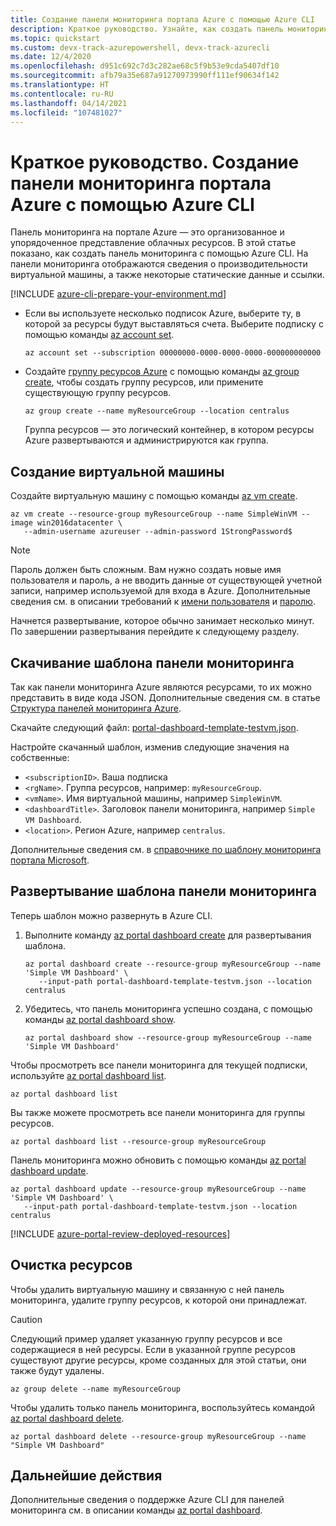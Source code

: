 ```yaml
---
title: Создание панели мониторинга портала Azure с помощью Azure CLI
description: Краткое руководство. Узнайте, как создать панель мониторинга на портале Azure с помощью Azure CLI. Панель мониторинга — это организованное и упорядоченное представление облачных ресурсов.
ms.topic: quickstart
ms.custom: devx-track-azurepowershell, devx-track-azurecli
ms.date: 12/4/2020
ms.openlocfilehash: d951c692c7d3c282ae68c5f9b53e9cda5407df10
ms.sourcegitcommit: afb79a35e687a91270973990ff111ef90634f142
ms.translationtype: HT
ms.contentlocale: ru-RU
ms.lasthandoff: 04/14/2021
ms.locfileid: "107481027"
---
```

# <a name="quickstart-create-an-azure-portal-dashboard-with-azure-cli"></a>Краткое руководство. Создание панели мониторинга портала Azure с помощью Azure CLI

Панель мониторинга на портале Azure — это организованное и упорядоченное представление облачных ресурсов. В этой статье показано, как создать панель мониторинга с помощью Azure CLI.
На панели мониторинга отображаются сведения о производительности виртуальной машины, а также некоторые статические данные и ссылки.


[!INCLUDE [azure-cli-prepare-your-environment.md](../../includes/azure-cli-prepare-your-environment.md)]

- Если вы используете несколько подписок Azure, выберите ту, в которой за ресурсы будут выставляться счета.
Выберите подписку с помощью команды [az account set](/cli/azure/account#az_account_set).

  ```azurecli
  az account set --subscription 00000000-0000-0000-0000-000000000000
  ```

- Создайте [группу ресурсов Azure](../azure-resource-manager/management/overview.md) с помощью команды [az group create](/cli/azure/group#az_group_create), чтобы создать группу ресурсов, или примените существующую группу ресурсов.

  ```azurecli
  az group create --name myResourceGroup --location centralus
  ```

   Группа ресурсов — это логический контейнер, в котором ресурсы Azure развертываются и администрируются как группа.

## <a name="create-a-virtual-machine"></a>Создание виртуальной машины

Создайте виртуальную машину с помощью команды [az vm create](/cli/azure/vm#az_vm_create).

```azurecli
az vm create --resource-group myResourceGroup --name SimpleWinVM --image win2016datacenter \
   --admin-username azureuser --admin-password 1StrongPassword$
```

> [!Note]
> Пароль должен быть сложным.
> Вам нужно создать новые имя пользователя и пароль,
> а не вводить данные от существующей учетной записи, например используемой для входа в Azure.
> Дополнительные сведения см. в описании требований к [имени пользователя](../virtual-machines/windows/faq.md#what-are-the-username-requirements-when-creating-a-vm) и [паролю](../virtual-machines/windows/faq.md#what-are-the-password-requirements-when-creating-a-vm).

Начнется развертывание, которое обычно занимает несколько минут.
По завершении развертывания перейдите к следующему разделу.

## <a name="download-the-dashboard-template"></a>Скачивание шаблона панели мониторинга

Так как панели мониторинга Azure являются ресурсами, то их можно представить в виде кода JSON.
Дополнительные сведения см. в статье [Структура панелей мониторинга Azure](./azure-portal-dashboards-structure.md).

Скачайте следующий файл: [portal-dashboard-template-testvm.json](https://raw.githubusercontent.com/Azure/azure-docs-powershell-samples/master/azure-portal/portal-dashboard-template-testvm.json).

Настройте скачанный шаблон, изменив следующие значения на собственные:

* `<subscriptionID>`. Ваша подписка
* `<rgName>`. Группа ресурсов, например: `myResourceGroup`.
* `<vmName>`. Имя виртуальной машины, например `SimpleWinVM`.
* `<dashboardTitle>`. Заголовок панели мониторинга, например `Simple VM Dashboard`.
* `<location>`. Регион Azure, например `centralus`.

Дополнительные сведения см. в [справочнике по шаблону мониторинга портала Microsoft](/azure/templates/microsoft.portal/dashboards).

## <a name="deploy-the-dashboard-template"></a>Развертывание шаблона панели мониторинга

Теперь шаблон можно развернуть в Azure CLI.

1. Выполните команду [az portal dashboard create](/cli/azure/ext/portal/portal/dashboard#ext_portal_az_portal_dashboard_create) для развертывания шаблона.

   ```azurecli
   az portal dashboard create --resource-group myResourceGroup --name 'Simple VM Dashboard' \
      --input-path portal-dashboard-template-testvm.json --location centralus
   ```

1. Убедитесь, что панель мониторинга успешно создана, с помощью команды [az portal dashboard show](/cli/azure/ext/portal/portal/dashboard#ext_portal_az_portal_dashboard_show).

   ```azurecli
   az portal dashboard show --resource-group myResourceGroup --name 'Simple VM Dashboard'
   ```

Чтобы просмотреть все панели мониторинга для текущей подписки, используйте [az portal dashboard list](/cli/azure/ext/portal/portal/dashboard#ext_portal_az_portal_dashboard_list).

```azurecli
az portal dashboard list
```

Вы также можете просмотреть все панели мониторинга для группы ресурсов.

```azurecli
az portal dashboard list --resource-group myResourceGroup
```

Панель мониторинга можно обновить с помощью команды [az portal dashboard update](/cli/azure/ext/portal/portal/dashboard#ext_portal_az_portal_dashboard_update).

```azurecli
az portal dashboard update --resource-group myResourceGroup --name 'Simple VM Dashboard' \
   --input-path portal-dashboard-template-testvm.json --location centralus
```

[!INCLUDE [azure-portal-review-deployed-resources](../../includes/azure-portal-review-deployed-resources.md)]

## <a name="clean-up-resources"></a>Очистка ресурсов

Чтобы удалить виртуальную машину и связанную с ней панель мониторинга, удалите группу ресурсов, к которой они принадлежат.

> [!CAUTION]
> Следующий пример удаляет указанную группу ресурсов и все содержащиеся в ней ресурсы.
> Если в указанной группе ресурсов существуют другие ресурсы, кроме созданных для этой статьи, они также будут удалены.

```azurecli
az group delete --name myResourceGroup
```

Чтобы удалить только панель мониторинга, воспользуйтесь командой [az portal dashboard delete](/cli/azure/ext/portal/portal/dashboard#ext_portal_az_portal_dashboard_delete).

```azurecli
az portal dashboard delete --resource-group myResourceGroup --name "Simple VM Dashboard"
```

## <a name="next-steps"></a>Дальнейшие действия

Дополнительные сведения о поддержке Azure CLI для панелей мониторинга см. в описании команды [az portal dashboard](/cli/azure/ext/portal/portal/dashboard).
